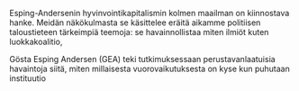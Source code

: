 Esping-Andersenin hyvinvointikapitalismin kolmen maailman on kiinnostava hanke. Meidän näkökulmasta se käsittelee eräitä aikamme politiisen taloustieteen tärkeimpiä teemoja: se havainnollistaa miten ilmiöt kuten luokkakoalitio, 

Gösta Esping Andersen (GEA) teki tutkimuksessaan perustavanlaatuisia havaintoja siitä, miten millaisesta vuorovaikutuksesta on kyse kun puhutaan instituutio